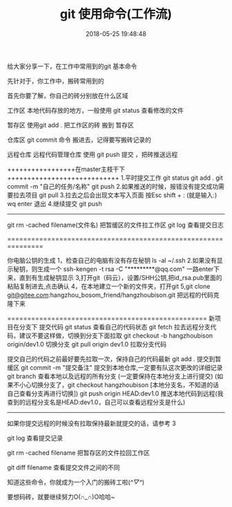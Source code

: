 ﻿---
title: git 使用命令(工作流)
date: 2018-05-25 19:48:48
tags:
---

给大家分享一下，在工作中常用到的git 基本命令

先针对于，你工作中，搬砖常用到的

首先你要了解，你自己的砖分别放在什么区域

工作区  本地代码存放的地方，一般使用 git status 查看修改的文件

暂存区  使用git add . 把工作区的砖 搬到 暂存区

仓库区  git commit 命令  搬进去，记得要写搬砖记录的

远程仓库  远程代码管理仓库 使用 git push 提交 ，把砖推送远程

+++++++++++++++++在master主枝干下++++++++++++++++++++++++++++
1.平时提交工作
	git status
	git add .
	git commit -m "自己的任务/名称"
	git push 
2.如果推送的时候，报错没有提交成功需要拉去项目
	git pull
3.拉去之后会出现文本写入页面
	按Esc
	shift + : (就是输入:)
	wq
	enter 退出
4.继续提交
	git push

-----------------------------------------------------------

git rm -cached filename(文件名)  把暂缓区的文件拉工作区
git log  查看提交日志

===============================================================

你电脑公钥的生成
1，检查自己的电脑有没有存在秘钥
ls -al ~/.ssh
2.如果没有显示秘钥，则生成一个
ssh-kengen -t rsa -C "*********@qq.com"
一路enter下来，直到有生成秘钥显示
3,打开git（码云），设置/SHH公钥,把id_rsa.pub里面的粘贴复制进去,点击确认
4，在本地建立一个新的文件夹，打开git
5,git clone git@gitee.com:hangzhou_bosom_friend/hangzhoubison.git 
把远程的代码克隆下来


==================================================
新项目在分支下  提交代码
git status   查看自己的代码状态
git fetch  拉去远程分支代码，建议不要这样做，切换到分支下面拉取
git checkout -b hangzhoubison origin/dev1.0   切换分支
git pull origin dev1.0   拉取分支代码

提交自己的代码之前最好要先拉取一次，保持自己的代码最新
git add .   提交到暂缓区
git commit -m "提交备注"  提交到本地仓库,一定要有队这次更改的详细记录
git branch 查看本地以及远程的所有分支 (一定要保持在本地分支上进行提交)
(如果不小心切换分支了，git checkout hangzhoubison [本地分支名，不知道的话自己查看分支再进行切换])
git push origin HEAD:dev1.0  推送本地代码到远程(我查到的远程分支名是HEAD:dev1.0，自己可以查看远程分支是什么)

--------------------------------
如果你提交远程的时候没有拉取保持最新就提交的话，请参考 3

git log 查看提交记录

git rm -cached filename  把暂存区的文件拉回工作区

git diff filename  查看提交文件之间的不同

知道这些命令，你就成为一个入门的搬砖工啦(*^▽^*)

要想码砖，就要继续努力O(∩_∩)O哈哈~


